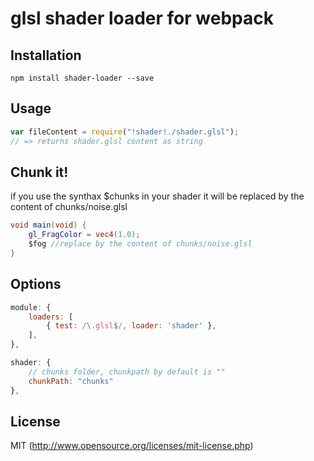 # glsl shader loader for webpack

## Installation
`npm install shader-loader --save`

## Usage
``` javascript
var fileContent = require("!shader!./shader.glsl");
// => returns shader.glsl content as string

```

## Chunk it!
if you use the synthax $chunks in your shader it will be replaced by the content of chunks/noise.glsl

``` glsl
void main(void) {
	gl_FragColor = vec4(1.0);
	$fog //replace by the content of chunks/noise.glsl
}

```

## Options
``` javascript
module: {
	loaders: [
		{ test: /\.glsl$/, loader: 'shader' },
	],
},

shader: {
	// chunks folder, chunkpath by default is ""
	chunkPath: "chunks"
},
```

## License
MIT (http://www.opensource.org/licenses/mit-license.php)